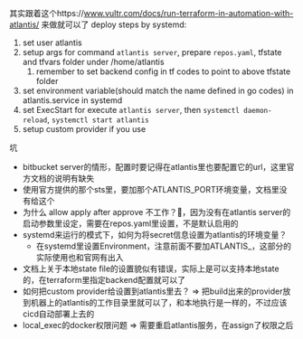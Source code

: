其实跟着这个https://www.vultr.com/docs/run-terraform-in-automation-with-atlantis/ 来做就可以了
deploy steps by systemd:
1. set user atlantis
2. setup args for command `atlantis server`,  prepare `repos.yaml`, tfstate and tfvars folder under /home/atlantis
   1. remember to set backend config in tf codes to point to above tfstate folder
3. set environment variable(should match the name defined in go codes) in atlantis.service in systemd
4. set ExecStart for execute `atlantis server`, then `systemctl daemon-reload`, `systemctl start atlantis`
5. setup custom provider if you use

坑
- bitbucket server的情形，配置时要记得在atlantis里也要配置它的url，这里官方文档的说明有缺失
- 使用官方提供的那个sts里，要加那个ATLANTIS_PORT环境变量，文档里没有给这个
- 为什么 allow apply after approve 不工作？🤮，因为没有在atlantis server的启动参数里设定，需要在repos.yaml里设置，不是默认启用的
- systemd来运行的模式下，如何为将secret信息设置为atlantis的环境变量？
  - 在systemd里设置Environment，注意前面不要加ATLANTIS_，这部分的实际使用也和官网有出入
- 文档上关于本地state file的设置貌似有错误，实际上是可以支持本地state的，在terraform里指定backend配置就可以了
- 如何把custom provider给设置到atlantis里去？ => 把build出来的provider放到机器上的atlantis的工作目录里就可以了，和本地执行是一样的，不过应该cicd自动部署上去的
- local_exec的docker权限问题 => 需要重启atlantis服务，在assign了权限之后


